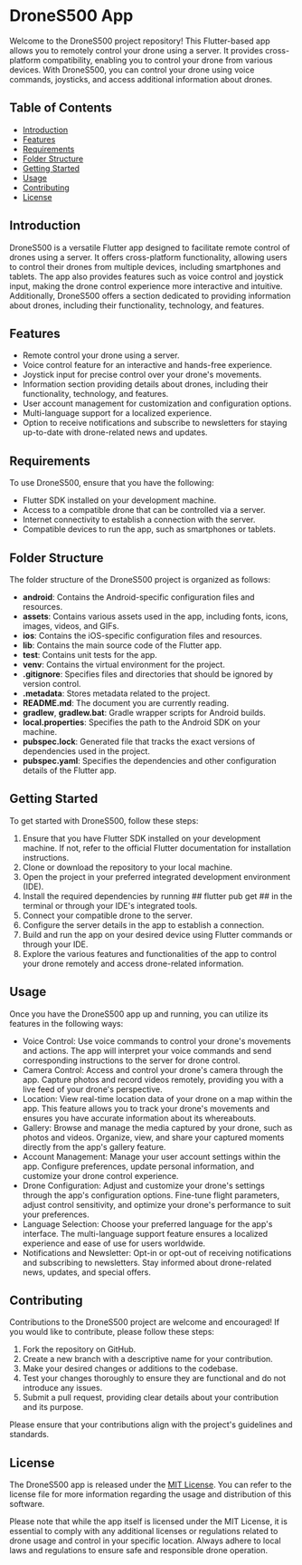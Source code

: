  # DroneS500 App 
Welcome to the DroneS500 project repository! This Flutter-based app allows you to remotely control your drone using a server. It provides cross-platform compatibility, enabling you to control your drone from various devices. With DroneS500, you can control your drone using voice commands, joysticks, and access additional information about drones.

 ## Table of Contents 
- [Introduction](#introduction)
- [Features](#features)
- [Requirements](#requirements)
- [Folder Structure](#folder-structure)
- [Getting Started](#getting-started)
- [Usage](#usage)
- [Contributing](#contributing)
- [License](#license)

 ## Introduction 
DroneS500 is a versatile Flutter app designed to facilitate remote control of drones using a server. It offers cross-platform functionality, allowing users to control their drones from multiple devices, including smartphones and tablets. The app also provides features such as voice control and joystick input, making the drone control experience more interactive and intuitive. Additionally, DroneS500 offers a section dedicated to providing information about drones, including their functionality, technology, and features.

 ## Features 
- Remote control your drone using a server.
- Voice control feature for an interactive and hands-free experience.
- Joystick input for precise control over your drone's movements.
- Information section providing details about drones, including their functionality, technology, and features.
- User account management for customization and configuration options.
- Multi-language support for a localized experience.
- Option to receive notifications and subscribe to newsletters for staying up-to-date with drone-related news and updates.

 ## Requirements 
To use DroneS500, ensure that you have the following:

- Flutter SDK installed on your development machine.
- Access to a compatible drone that can be controlled via a server.
- Internet connectivity to establish a connection with the server.
- Compatible devices to run the app, such as smartphones or tablets.

 ## Folder Structure 
The folder structure of the DroneS500 project is organized as follows:

- **android**: Contains the Android-specific configuration files and resources.
- **assets**: Contains various assets used in the app, including fonts, icons, images, videos, and GIFs.
- **ios**: Contains the iOS-specific configuration files and resources.
- **lib**: Contains the main source code of the Flutter app.
- **test**: Contains unit tests for the app.
- **venv**: Contains the virtual environment for the project.
- **.gitignore**: Specifies files and directories that should be ignored by version control.
- **.metadata**: Stores metadata related to the project.
- **README.md**: The document you are currently reading.
- **gradlew**, **gradlew.bat**: Gradle wrapper scripts for Android builds.
- **local.properties**: Specifies the path to the Android SDK on your machine.
- **pubspec.lock**: Generated file that tracks the exact versions of dependencies used in the project.
- **pubspec.yaml**: Specifies the dependencies and other configuration details of the Flutter app.

 ## Getting Started 
To get started with DroneS500, follow these steps:

1. Ensure that you have Flutter SDK installed on your development machine. If not, refer to the official Flutter documentation for installation instructions.
1. Clone or download the repository to your local machine.
1. Open the project in your preferred integrated development environment (IDE).
1. Install the required dependencies by running  ## flutter pub get ##  in the terminal or through your IDE's integrated tools.
1. Connect your compatible drone to the server.
1. Configure the server details in the app to establish a connection.
1. Build and run the app on your desired device using Flutter commands or through your IDE.
1. Explore the various features and functionalities of the app to control your drone remotely and access drone-related information.

 ## Usage 
Once you have the DroneS500 app up and running, you can utilize its features in the following ways:

- Voice Control: Use voice commands to control your drone's movements and actions. The app will interpret your voice commands and send corresponding instructions to the server for drone control.
- Camera Control: Access and control your drone's camera through the app. Capture photos and record videos remotely, providing you with a live feed of your drone's perspective.
- Location: View real-time location data of your drone on a map within the app. This feature allows you to track your drone's movements and ensures you have accurate information about its whereabouts.
- Gallery: Browse and manage the media captured by your drone, such as photos and videos. Organize, view, and share your captured moments directly from the app's gallery feature.
- Account Management: Manage your user account settings within the app. Configure preferences, update personal information, and customize your drone control experience.
- Drone Configuration: Adjust and customize your drone's settings through the app's configuration options. Fine-tune flight parameters, adjust control sensitivity, and optimize your drone's performance to suit your preferences.
- Language Selection: Choose your preferred language for the app's interface. The multi-language support feature ensures a localized experience and ease of use for users worldwide.
- Notifications and Newsletter: Opt-in or opt-out of receiving notifications and subscribing to newsletters. Stay informed about drone-related news, updates, and special offers.

 ## Contributing 
Contributions to the DroneS500 project are welcome and encouraged! If you would like to contribute, please follow these steps:

1. Fork the repository on GitHub.
1. Create a new branch with a descriptive name for your contribution.
1. Make your desired changes or additions to the codebase.
1. Test your changes thoroughly to ensure they are functional and do not introduce any issues.
1. Submit a pull request, providing clear details about your contribution and its purpose.

Please ensure that your contributions align with the project's guidelines and standards.

 ## License 
The DroneS500 app is released under the [MIT License](https://chat.openai.com/LICENSE). You can refer to the license file for more information regarding the usage and distribution of this software.

Please note that while the app itself is licensed under the MIT License, it is essential to comply with any additional licenses or regulations related to drone usage and control in your specific location. Always adhere to local laws and regulations to ensure safe and responsible drone operation.

